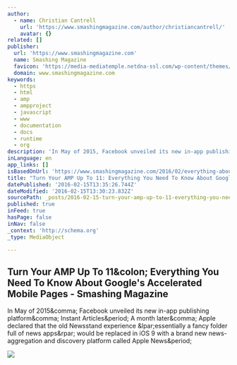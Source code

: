 ```yaml
---
author:
  - name: Christian Cantrell
    url: 'https://www.smashingmagazine.com/author/christiancantrell/'
    avatar: {}
related: []
publisher:
  url: 'https://www.smashingmagazine.com'
  name: Smashing Magazine
  favicon: 'https://media-mediatemple.netdna-ssl.com/wp-content/themes/smashing-magazine/assets/images/favicon.png'
  domain: www.smashingmagazine.com
keywords:
  - https
  - html
  - amp
  - ampproject
  - javascript
  - www
  - documentation
  - docs
  - runtime
  - org
description: 'In May of 2015, Facebook unveiled its new in-app publishing platform, Instant Articles. A month later, Apple declared that the old Newsstand experience (essentially a fancy folder full of news apps) would be replaced in iOS 9 with a brand new news-aggregation and discovery platform called Apple News.'
inLanguage: en
app_links: []
isBasedOnUrl: 'https://www.smashingmagazine.com/2016/02/everything-about-google-accelerated-mobile-pages/'
title: "Turn Your AMP Up To 11: Everything You Need To Know About Google's Accelerated Mobile Pages - Smashing Magazine"
datePublished: '2016-02-15T13:35:26.744Z'
dateModified: '2016-02-15T13:30:23.832Z'
sourcePath: _posts/2016-02-15-turn-your-amp-up-to-11-everything-you-need-to-know-about-go.md
published: true
inFeed: true
hasPage: false
inNav: false
_context: 'http://schema.org'
_type: MediaObject

---
```

<article style=""><h1>Turn Your AMP Up To 11&amp;colon; Everything You Need To Know About Google's Accelerated Mobile Pages - Smashing Magazine</h1><p>In May of 2015&amp;comma; Facebook unveiled its new in-app publishing platform&amp;comma; Instant Articles&amp;period; A month later&amp;comma; Apple declared that the old Newsstand experience &amp;lpar;essentially a fancy folder full of news apps&amp;rpar; would be replaced in iOS 9 with a brand new news-aggregation and discovery platform called Apple News&amp;period;</p><img src="https://media-mediatemple.netdna-ssl.com/wp-content/uploads/2016/01/05-wsj_in_dev_tools-opt.jpg" /></article>